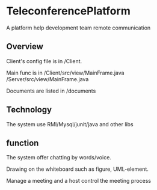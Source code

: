TeleconferencePlatform
======================

A platform help development team remote communication
## Overview
Client's config file is in /Client.

Main func is in /Client/src/view/MainFrame.java /Server/src/view/MainFrame.java

Documents are listed in /documents

## Technology

The system use RMI/Mysql/junit/java and other libs

## function
The system offer chatting by words/voice.

Drawing on the whiteboard such as figure, UML-element. 

Manage a meeting and a host control the meeting process


